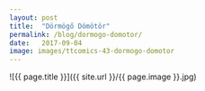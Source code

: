 ```yaml
---
layout: post
title:  "Dörmögő Dömötör"
permalink: /blog/dormogo-domotor/
date:   2017-09-04
image: images/ttcomics-43-dormogo-domotor
---
```

![{{ page.title }}]({{ site.url }}/{{ page.image }}.jpg)
